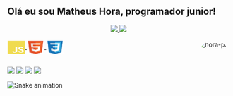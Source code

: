 ## Olá eu sou Matheus Hora, programador junior!
<div align="center">
  <a href="https://github.com/matheus-hora48">
  <img height="160em" src="https://github-readme-stats.vercel.app/api?username=matheus-hora48&show_icons=true&theme=tokyonight&include_all_commits=true&count_private=true"/>
  <img height="160em" src="https://github-readme-stats.vercel.app/api/top-langs/?username=matheus-hora48&layout=compact&langs_count=7&theme=tokyonight "/>
</div>
<div style="display: inline_block"><br>
  <img align="center" alt="hora-Js" height="30" width="40" src="https://raw.githubusercontent.com/devicons/devicon/master/icons/javascript/javascript-plain.svg">
  <img align="center" alt="hora-HTML" height="30" width="40" src="https://raw.githubusercontent.com/devicons/devicon/master/icons/html5/html5-original.svg">
  <img align="center" alt="hora-CSS" height="30" width="40" src="https://raw.githubusercontent.com/devicons/devicon/master/icons/css3/css3-original.svg">
  <img align="right" alt="hora-pic" height="150" style="border-radius:50px;" src="https://media.giphy.com/media/J3BlD4W2r1mcK1vMWW/giphy.gif">
</div>
  
  ##
 
<div> 
  <a href="#" target="_blank"><img src="https://img.shields.io/badge/YouTube-FF0000?style=for-the-badge&logo=youtube&logoColor=white" target="_blank"></a>
  <a href="https://www.instagram.com/matheus11hora/" target="_blank"><img src="https://img.shields.io/badge/-Instagram-%23E4405F?style=for-the-badge&logo=instagram&logoColor=white" target="_blank"></a>
  <a href = "mailto:matheus11hora@gmail.com"><img src="https://img.shields.io/badge/-Gmail-%23333?style=for-the-badge&logo=gmail&logoColor=white" target="_blank"></a>
  <a href="https://www.linkedin.com/in/matheus-hora-07a7a221b/" target="_blank"><img src="https://img.shields.io/badge/-LinkedIn-%230077B5?style=for-the-badge&logo=linkedin&logoColor=white" target="_blank"></a> 
 
  ![Snake animation](https://github.com/Matheus-hora48/matheus-hora48/blob/output/github-contribution-grid-snake.svg)
 
</div>
